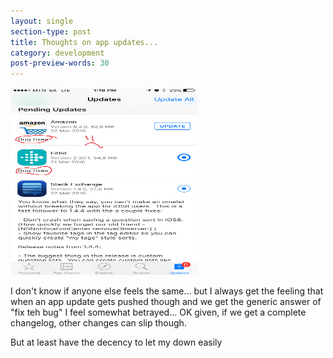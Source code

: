 ```yaml
---
layout: single
section-type: post
title: Thoughts on app updates...
category: development
post-preview-words: 30
---
```


<img src="/assets/img/posts/2016-04-04-be-as-vauge-as-possible/update_lies.PNG" alt="the update lie" height="300" width="300">

I don't know if anyone else feels the same... but I always get the feeling that when an app update gets pushed though and we get the generic answer of "fix teh bug" I feel somewhat betrayed... OK given, if we get a complete changelog, other changes can slip though.

But at least have the decency to let my down easily